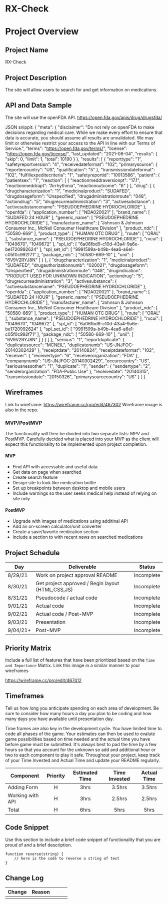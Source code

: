 # RX-Check

# Project Overview

## Project Name

RX-Check

## Project Description

The site will allow users to search for and get information on medications.

## API and Data Sample

The site will use the openFDA API.
https://open.fda.gov/apis/drug/drugsfda/

JSON snippit:
{
    "meta": {
        "disclaimer": "Do not rely on openFDA to make decisions regarding medical care. While we make every effort to ensure that data is accurate, you should assume all results are unvalidated. We may limit or otherwise restrict your access to the API in line with our Terms of Service.",
        "terms": "https://open.fda.gov/terms/",
        "license": "https://open.fda.gov/license/",
        "last_updated": "2021-08-04",
        "results": {
            "skip": 0,
            "limit": 1,
            "total": 10190
        }
    },
    "results": [
        {
            "reporttype": "1",
            "safetyreportversion": "4",
            "receivedateformat": "102",
            "primarysource": {
                "reportercountry": "US",
                "qualification": "5"
            },
            "transmissiondateformat": "102",
            "fulfillexpeditecriteria": "1",
            "safetyreportid": "10013586",
            "patient": {
                "patientsex": "1",
                "reaction": [
                    {
                        "reactionmeddraversionpt": "17.1",
                        "reactionmeddrapt": "Arrhythmia",
                        "reactionoutcome": "6"
                    }
                ],
                "drug": [
                    {
                        "drugcharacterization": "1",
                        "medicinalproduct": "SUDAFED",
                        "drugdosageform": "Unspecified",
                        "drugadministrationroute": "048",
                        "actiondrug": "5",
                        "drugrecurreadministration": "3",
                        "activesubstance": {
                            "activesubstancename": "PSEUDOEPHEDRINE HYDROCHLORIDE"
                        },
                        "openfda": {
                            "application_number": [
                                "NDA020021"
                            ],
                            "brand_name": [
                                "SUDAFED 24 HOUR"
                            ],
                            "generic_name": [
                                "PSEUDOEPHEDRINE HYDROCHLORIDE"
                            ],
                            "manufacturer_name": [
                                "Johnson & Johnson Consumer Inc., McNeil Consumer Healthcare Division"
                            ],
                            "product_ndc": [
                                "50580-669"
                            ],
                            "product_type": [
                                "HUMAN OTC DRUG"
                            ],
                            "route": [
                                "ORAL"
                            ],
                            "substance_name": [
                                "PSEUDOEPHEDRINE HYDROCHLORIDE"
                            ],
                            "rxcui": [
                                "1049670",
                                "1049672"
                            ],
                            "spl_id": [
                                "6a06fbd9-c10d-43a4-9a6e-be1720992624"
                            ],
                            "spl_set_id": [
                                "9991599a-b49b-4ea6-a6e1-c05f0c992f71"
                            ],
                            "package_ndc": [
                                "50580-669-10"
                            ],
                            "unii": [
                                "6V9V2RYJ8N"
                            ]
                        }
                    },
                    {
                        "drugcharacterization": "1",
                        "medicinalproduct": "SUDAFED",
                        "drugauthorizationnumb": "020021",
                        "drugdosageform": "Unspecified",
                        "drugadministrationroute": "048",
                        "drugindication": "PRODUCT USED FOR UNKNOWN INDICATION",
                        "actiondrug": "5",
                        "drugrecurreadministration": "3",
                        "activesubstance": {
                            "activesubstancename": "PSEUDOEPHEDRINE HYDROCHLORIDE"
                        },
                        "openfda": {
                            "application_number": [
                                "NDA020021"
                            ],
                            "brand_name": [
                                "SUDAFED 24 HOUR"
                            ],
                            "generic_name": [
                                "PSEUDOEPHEDRINE HYDROCHLORIDE"
                            ],
                            "manufacturer_name": [
                                "Johnson & Johnson Consumer Inc., McNeil Consumer Healthcare Division"
                            ],
                            "product_ndc": [
                                "50580-669"
                            ],
                            "product_type": [
                                "HUMAN OTC DRUG"
                            ],
                            "route": [
                                "ORAL"
                            ],
                            "substance_name": [
                                "PSEUDOEPHEDRINE HYDROCHLORIDE"
                            ],
                            "rxcui": [
                                "1049670",
                                "1049672"
                            ],
                            "spl_id": [
                                "6a06fbd9-c10d-43a4-9a6e-be1720992624"
                            ],
                            "spl_set_id": [
                                "9991599a-b49b-4ea6-a6e1-c05f0c992f71"
                            ],
                            "package_ndc": [
                                "50580-669-10"
                            ],
                            "unii": [
                                "6V9V2RYJ8N"
                            ]
                        }
                    }
                ]
            },
            "serious": "1",
            "reportduplicate": {
                "duplicatesource": "MCNEIL",
                "duplicatenumb": "US-JNJFOC-20140302429"
            },
            "receiptdate": "20140824",
            "receiptdateformat": "102",
            "receiver": {
                "receivertype": "6",
                "receiverorganization": "FDA"
            },
            "companynumb": "US-JNJFOC-20140302429",
            "occurcountry": "US",
            "seriousnessother": "1",
            "duplicate": "1",
            "sender": {
                "sendertype": "2",
                "senderorganization": "FDA-Public Use"
            },
            "receivedate": "20140315",
            "transmissiondate": "20150326",
            "primarysourcecountry": "US"
        }
    ]
}

## Wireframes

Link to wireframe: https://wireframe.cc/pro/edit/467302
Wireframe image is also in the repo.


### MVP/PostMVP

The functionality will then be divided into two separate lists: MPV and PostMVP.  Carefully decided what is placed into your MVP as the client will expect this functionality to be implemented upon project completion.  

#### MVP 

- Find API with accessable and useful data
- Get data on page when searched
- Create search feature
- Design site to look like medication bottle
- Set up breakpoints between desktop and mobile users
- Include warnings so the user seeks medical help instead of relying on site only


#### PostMVP  

- Upgrade with images of medications using additinal API
- Add an on-screen calculator/unit converter
- Create a save/favorite medication section
- Include a section to with recent news on searched medications



## Project Schedule



|  Day | Deliverable | Status
|--- |---| ---|
|8/29/21| Work on project approval README | Incomplete
|8/30/21| Get project approved / Begin layout (HTML,CSS,JS) | Incomplete
|8/31/21| Pseudocode / actual code  | Incomplete
|9/01/21| Actual code | Incomplete
|9/02/21| Actual code / Post-MVP | Incomplete
|9/03/21| Presentation  | Incomplete
|9/04/21+| Post-MVP | Incomplete


## Priority Matrix

Include a full list of features that have been prioritized based on the `Time and Importance` Matrix.  Link this image in a similar manner to your wireframes

https://wireframe.cc/pro/edit/467412

## Timeframes

Tell us how long you anticipate spending on each area of development. Be sure to consider how many hours a day you plan to be coding and how many days you have available until presentation day.

Time frames are also key in the development cycle.  You have limited time to code all phases of the game.  Your estimates can then be used to evalute game possibilities based on time needed and the actual time you have before game must be submitted. It's always best to pad the time by a few hours so that you account for the unknown so add and additional hour or two to each component to play it safe. Throughout your project, keep track of your Time Invested and Actual Time and update your README regularly.

| Component | Priority | Estimated Time | Time Invested | Actual Time |
| --- | :---: |  :---: | :---: | :---: |
| Adding Form | H | 3hrs| 3.5hrs | 3.5hrs |
| Working with API | H | 3hrs| 2.5hrs | 2.5hrs |
| Total | H | 6hrs| 5hrs | 5hrs |

## Code Snippet

Use this section to include a brief code snippet of functionality that you are proud of and a brief description.  

```
function reverse(string) {
	// here is the code to reverse a string of text
}
```

## Change Log
 | Change | Reason ||||
| --- | :---: |  :---: | :---: | :---: |
|  | |  




